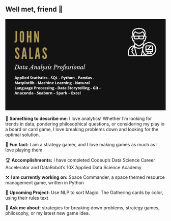 ## Well met, friend 🤝

![](NewCard.png)

🔎 **Something to describe me:** I love analytics! Whether I’m looking for trends in data, pondering philosophical questions, or considering my play in a board or card game, I love breaking problems down and looking for the optimal solution.

🎲 **Fun fact:** I am a strategy gamer, and I love making games as much as I love playing them.

🏆 **Accomplishments:** I have completed Codeup’s Data Science Career Accelerator and DataRobot’s 10X Applied Data Science Academy

⚒ **I am currently working on:** Space Commander, a space themed resource management game, written in Python

📓 **Upcoming Project:** Use NLP to sort Magic: The Gathering cards by color, using their rules text

💬 **Ask me about:** strategies for breaking down problems, strategy games, philosophy, or my latest new game idea.

